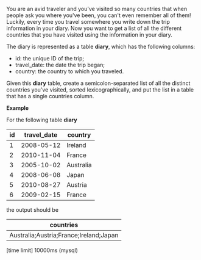 You are an avid traveler and you've visited so many countries that when people ask you where you've been, you can't even remember all of them! Luckily, every time you travel somewhere you write down the trip information in your diary. Now you want to get a list of all the different countries that you have visited using the information in your diary.

The diary is represented as a table __diary__, which has the following columns:

* id: the unique ID of the trip;
* travel_date: the date the trip began;
* country: the country to which you traveled.

Given this __diary__ table, create a semicolon-separated list of all the distinct countries you've visited, sorted lexicographically, and put the list in a table that has a single countries column.

__Example__

For the following table __diary__

|id|	travel_date|	country|
|---|---|---|
|1|	2008-05-12|	Ireland|
|2|	2010-11-04|	France|
|3|	2005-10-02|	Australia|
|4|	2008-06-08|	Japan|
|5|	2010-08-27|	Austria|
|6|	2009-02-15|	France|

the output should be

|countries|
|---|
|Australia;Austria;France;Ireland;Japan|

[time limit] 10000ms (mysql)
